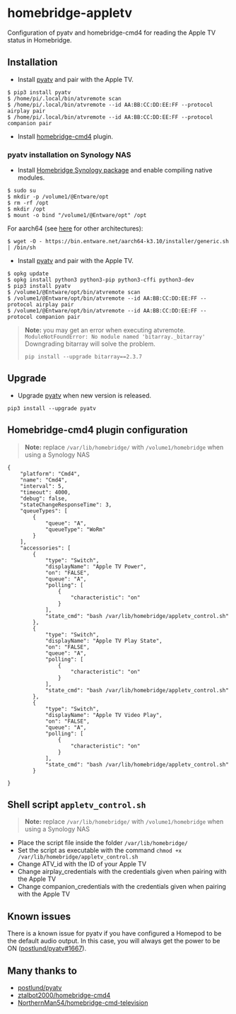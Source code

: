 # homebridge-appletv
Configuration of pyatv and homebridge-cmd4 for reading the Apple TV status in Homebridge.

## Installation
- Install [pyatv](https://github.com/postlund/pyatv) and pair with the Apple TV.
```
$ pip3 install pyatv
$ /home/pi/.local/bin/atvremote scan
$ /home/pi/.local/bin/atvremote --id AA:BB:CC:DD:EE:FF --protocol airplay pair
$ /home/pi/.local/bin/atvremote --id AA:BB:CC:DD:EE:FF --protocol companion pair
```

- Install [homebridge-cmd4](https://github.com/ztalbot2000/homebridge-cmd4) plugin.

### pyatv installation on Synology NAS
- Install [Homebridge Synology package](https://github.com/oznu/homebridge-syno-spk) and enable compiling native modules.
```
$ sudo su
$ mkdir -p /volume1/@Entware/opt
$ rm -rf /opt
$ mkdir /opt
$ mount -o bind "/volume1/@Entware/opt" /opt
```
For aarch64 (see [here](https://github.com/Entware/Entware/wiki/Install-on-Synology-NAS) for other architectures):
```
$ wget -O - https://bin.entware.net/aarch64-k3.10/installer/generic.sh | /bin/sh
```

- Install [pyatv](https://github.com/postlund/pyatv) and pair with the Apple TV.
```
$ opkg update
$ opkg install python3 python3-pip python3-cffi python3-dev
$ pip3 install pyatv
$ /volume1/@Entware/opt/bin/atvremote scan
$ /volume1/@Entware/opt/bin/atvremote --id AA:BB:CC:DD:EE:FF --protocol airplay pair
$ /volume1/@Entware/opt/bin/atvremote --id AA:BB:CC:DD:EE:FF --protocol companion pair
```
>**Note:** you may get an error when executing atvremote.  
>`ModuleNotFoundError: No module named 'bitarray._bitarray'`  
>Downgrading bitarray will solve the problem.
>```
>pip install --upgrade bitarray==2.3.7
>```

## Upgrade
- Upgrade [pyatv](https://github.com/postlund/pyatv) when new version is released.
```
pip3 install --upgrade pyatv
```

## Homebridge-cmd4 plugin configuration
>**Note:** replace `/var/lib/homebridge/` with `/volume1/homebridge` when using a Synology NAS
```
{
    "platform": "Cmd4",
    "name": "Cmd4",
    "interval": 5,
    "timeout": 4000,
    "debug": false,
    "stateChangeResponseTime": 3,
    "queueTypes": [
        {
            "queue": "A",
            "queueType": "WoRm"
        }
    ],
    "accessories": [
        {
            "type": "Switch",
            "displayName": "Apple TV Power",
            "on": "FALSE",
            "queue": "A",
            "polling": [
                {
                    "characteristic": "on"
                }
            ],
            "state_cmd": "bash /var/lib/homebridge/appletv_control.sh"
        },
        {
            "type": "Switch",
            "displayName": "Apple TV Play State",
            "on": "FALSE",
            "queue": "A",
            "polling": [
                {
                    "characteristic": "on"
                }
            ],
            "state_cmd": "bash /var/lib/homebridge/appletv_control.sh"
        },
        {
            "type": "Switch",
            "displayName": "Apple TV Video Play",
            "on": "FALSE",
            "queue": "A",
            "polling": [
                {
                    "characteristic": "on"
                }
            ],
            "state_cmd": "bash /var/lib/homebridge/appletv_control.sh"
        }

}
```

## Shell script `appletv_control.sh`
>**Note:** replace `/var/lib/homebridge/` with `/volume1/homebridge` when using a Synology NAS

- Place the script file inside the folder `/var/lib/homebridge/`
- Set the script as executable with the command `chmod +x /var/lib/homebridge/appletv_control.sh`
- Change ATV_id with the ID of your Apple TV
- Change airplay_credentials with the credentials given when pairing with the Apple TV
- Change companion_credentials with the credentials given when pairing with the Apple TV

## Known issues

There is a known issue for pyatv if you have configured a Homepod to be the default audio output. In this case, you will always get the power to be ON ([postlund/pyatv#1667](https://github.com/postlund/pyatv/issues/1667)).

## Many thanks to
- [postlund/pyatv](https://github.com/postlund/pyatv)
- [ztalbot2000/homebridge-cmd4](https://github.com/ztalbot2000/homebridge-cmd4)
- [NorthernMan54/homebridge-cmd-television](https://github.com/NorthernMan54/homebridge-cmd-television)
